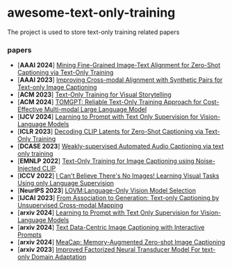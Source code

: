 # awesome-text-only-training
The project is used to store text-only training related papers
### papers
* [**AAAI 2024**]  [Mining Fine-Grained Image-Text Alignment for Zero-Shot Captioning via Text-Only Training](https://papers.cool/arxiv/2401.02347)<br/>
* [**AAAI 2023**]  [Improving Cross-modal Alignment with Synthetic Pairs for Text-only Image Captioning](https://papers.cool/arxiv/2312.08865)<br/>
* [**ACM 2023**]  [Text-Only Training for Visual Storytelling](https://papers.cool/arxiv/2308.08881)<br/>
* [**ACM 2024**]  [TOMGPT: Reliable Text-Only Training Approach for Cost-Effective Multi-modal Large Language Model](https://dl.acm.org/doi/abs/10.1145/3654674)<br/>
* [**IJCV 2024**]  [Learning to Prompt with Text Only Supervision for Vision-Language Models](https://papers.cool/arxiv/2401.02418)<br/>
* [**ICLR 2023**]  [Decoding CLIP Latents for Zero-Shot Captioning via Text-Only Training](https://papers.cool/arxiv/2303.03032)<br/>
* [**DCASE 2023**]  [Weakly-supervised Automated Audio Captioning via text only training](https://papers.cool/arxiv/2309.12242)<br/>
* [**EMNLP 2022**]  [Text-Only Training for Image Captioning using Noise-Injected CLIP](https://papers.cool/arxiv/2211.00575)<br/>
* [**ICCV 2022**]  [I Can't Believe There's No Images! Learning Visual Tasks Using only Language Supervision](https://papers.cool/arxiv/2211.09778)<br/>
* [**NeurlPS 2023**]  [LOVM:Language-Only Vision Model Selection](https://papers.cool/arxiv/2306.08893)<br/>
* [**IJCAI 2023**]  [From Association to Generation: Text-only Captioning by Unsupervised Cross-modal Mapping](https://www.semanticscholar.org/paper/f7d9e553398afe0d363130e1872778761de8e917)<br/>
* [**arxiv 2024**]  [Learning to Prompt with Text Only Supervision for Vision-Language Models](https://papers.cool/arxiv/2401.02418)<br/>
* [**arxiv 2024**]  [Text Data-Centric Image Captioning with Interactive Prompts](https://papers.cool/arxiv/2403.19193)<br/>
* [**arxiv 2024**]  [MeaCap: Memory-Augmented Zero-shot Image Captioning](https://www.semanticscholar.org/paper/70faf1731707ddb329877031a00d4b262902ba3c)<br/>
* [**arxiv 2023**]  [Improved Factorized Neural Transducer Model For text-only Domain Adaptation](2309.09524)<br/>
